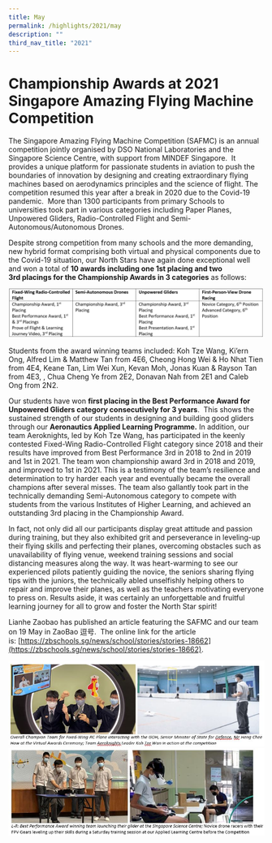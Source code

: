 ```yaml
---
title: May
permalink: /highlights/2021/may
description: ""
third_nav_title: "2021"
---
```

# Championship Awards at 2021 Singapore Amazing Flying Machine Competition

The Singapore Amazing Flying Machine Competition (SAFMC) is an annual competition jointly organised by DSO National Laboratories and the Singapore Science Centre, with support from MINDEF Singapore.  It provides a unique platform for passionate students in aviation to push the boundaries of innovation by designing and creating extraordinary flying machines based on aerodynamics principles and the science of flight. The competition resumed this year after a break in 2020 due to the Covid-19 pandemic.  More than 1300 participants from primary Schools to universities took part in various categories including Paper Planes, Unpowered Gliders, Radio-Controlled Flight and Semi-Autonomous/Autonomous Drones.

Despite strong competition from many schools and the more demanding, new hybrid format comprising both virtual and physical components due to the Covid-19 situation, our North Stars have again done exceptional well and won a total of **10 awards including one 1st placing and two 3rd placings for the Championship Awards in 3 categories** as follows:

![](/images/Table.jpg)

Students from the award winning teams included: Koh Tze Wang, Ki’ern Ong, Alfred Lim & Matthew Tan from 4E6, Cheong Hong Wei & Ho Nhat Tien from 4E4, Keane Tan, Lim Wei Xun, Kevan Moh, Jonas Kuan & Rayson Tan from 4E3, , Chua Cheng Ye from 2E2, Donavan Nah from 2E1 and Caleb Ong from 2N2.

Our students have won **first placing in the Best Performance Award for Unpowered Gliders category consecutively for 3 years**.  This shows the sustained strength of our students in designing and building good gliders through our **Aeronautics Applied Learning Programme.** In addition, our team Aeroknights, led by Koh Tze Wang, has participated in the keenly contested Fixed-Wing Radio-Controlled Flight category since 2018 and their results have improved from Best Performance 3rd in 2018 to 2nd in 2019 and 1st in 2021. The team won championship award 3rd in 2018 and 2019, and improved to 1st in 2021. This is a testimony of the team’s resilience and determination to try harder each year and eventually became the overall champions after several misses. The team also gallantly took part in the technically demanding Semi-Autonomous category to compete with students from the various Institutes of Higher Learning, and achieved an outstanding 3rd placing in the Championship Award.

In fact, not only did all our participants display great attitude and passion during training, but they also exhibited grit and perseverance in leveling-up their flying skills and perfecting their planes, overcoming obstacles such as unavailability of flying venue, weekend training sessions and social distancing measures along the way. It was heart-warming to see our experienced pilots patiently guiding the novice, the seniors sharing flying tips with the juniors, the technically abled unselfishly helping others to repair and improve their planes, as well as the teachers motivating everyone to press on. Results aside, it was certainly an unforgettable and fruitful learning journey for all to grow and foster the North Star spirit!    

Lianhe Zaobao has published an article featuring the SAFMC and our team on 19 May in ZaoBao 逗号.  The online link for the article is: [https://zbschools.sg/news/school/stories/stories-18662](https://zbschools.sg/news/school/stories/stories-18662).

![](/images/may%202021.jpg)
![](/images/may%202021%202.jpg)